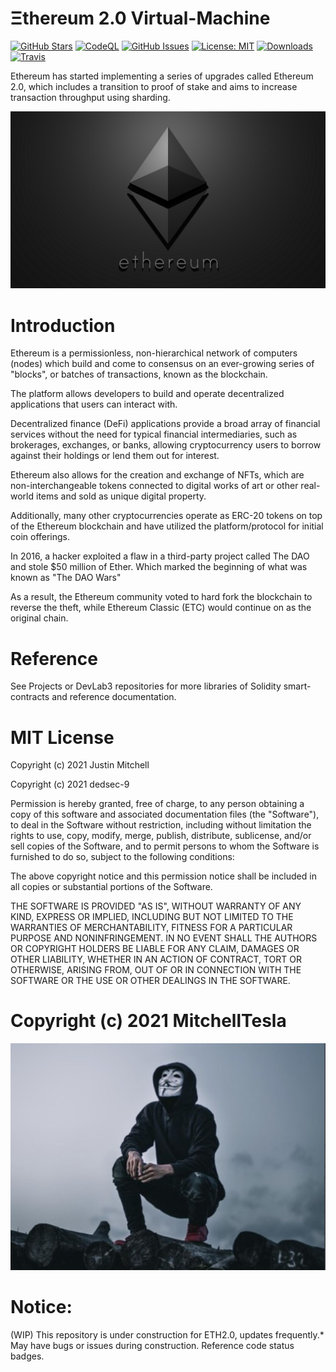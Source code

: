 # Ξthereum 2.0 Virtual-Machine 
[![GitHub Stars](https://img.shields.io/github/stars/mitchelltesla/Ethereum_2.0.svg)](https://github.com/mitchelltesla/Ethereum_2.0/stargazers)
[![CodeQL](https://github.com/MitchellTesla/Ethereum2.0/actions/workflows/codeql-analysis.yml/badge.svg)](https://github.com/MitchellTesla/Ethereum2.0/actions/workflows/codeql-analysis.yml)
[![GitHub Issues](https://img.shields.io/github/issues/mitchelltesla/Ethereum_2.0.svg)](https://github.com/mitchelltesla/Ethereum_2.0/issues)
[![License: MIT](https://img.shields.io/badge/License-MIT-blue.svg)](https://github.com/mitchelltesla/Ethereum_2.0/blob/develop/Ethereum_2.0-codegen/LICENSE)
[![Downloads](https://img.shields.io/npm/dw/web3x-evm-es.svg)](https://www.npmjs.com/package/web3x-evm-es)
[![Travis](https://travis-ci.org/mitchelltesla/Ethereum_2.0.svg?branch=develop)](https://travis-ci.org/mitchelltesla/Ethereum_2.0)

Ethereum has started implementing a series of upgrades called Ethereum 2.0, which includes a transition to proof of stake and aims to increase transaction throughput using sharding.

<p align="center">
  <img src="MTeslaEthereumlogo.png" alt="demo" />
</p>
  
# Introduction 
Ethereum is a permissionless, non-hierarchical network of computers (nodes) which build and come to consensus on an ever-growing series of "blocks", or batches of transactions, known as the blockchain. 

The platform allows developers to build and operate decentralized applications that users can interact with.  

Decentralized finance (DeFi) applications provide a broad array of financial services without the need for typical financial intermediaries, such as brokerages, exchanges, or banks, allowing cryptocurrency users to borrow against their holdings or lend them out for interest. 

Ethereum also allows for the creation and exchange of NFTs, which are non-interchangeable tokens connected to digital works of art or other real-world items and sold as unique digital property. 

Additionally, many other cryptocurrencies operate as ERC-20 tokens on top of the Ethereum blockchain and have utilized the platform/protocol for initial coin offerings.

In 2016, a hacker exploited a flaw in a third-party project called The DAO and stole $50 million of Ether.  Which marked the beginning of what was known as "The DAO Wars" 

As a result, the Ethereum community voted to hard fork the blockchain to reverse the theft, while Ethereum Classic (ETC) would continue on as the original chain.

# Reference
 See Projects or DevLab3 repositories for more libraries of Solidity smart-contracts and reference documentation. 
 
    
# MIT License

Copyright (c) 2021 Justin Mitchell

Copyright (c) 2021 dedsec-9

Permission is hereby granted, free of charge, to any person obtaining a copy
of this software and associated documentation files (the "Software"), to deal
in the Software without restriction, including without limitation the rights
to use, copy, modify, merge, publish, distribute, sublicense, and/or sell
copies of the Software, and to permit persons to whom the Software is
furnished to do so, subject to the following conditions:

The above copyright notice and this permission notice shall be included in all
copies or substantial portions of the Software.

THE SOFTWARE IS PROVIDED "AS IS", WITHOUT WARRANTY OF ANY KIND, EXPRESS OR
IMPLIED, INCLUDING BUT NOT LIMITED TO THE WARRANTIES OF MERCHANTABILITY,
FITNESS FOR A PARTICULAR PURPOSE AND NONINFRINGEMENT. IN NO EVENT SHALL THE
AUTHORS OR COPYRIGHT HOLDERS BE LIABLE FOR ANY CLAIM, DAMAGES OR OTHER
LIABILITY, WHETHER IN AN ACTION OF CONTRACT, TORT OR OTHERWISE, ARISING FROM,
OUT OF OR IN CONNECTION WITH THE SOFTWARE OR THE USE OR OTHER DEALINGS IN THE
SOFTWARE.

#   Copyright (c) 2021 MitchellTesla 

<p align="center">
  <img src="dedsec9isnotsoanon.jpg" alt="demo" />
</p>


#  Notice: 
(WIP) This repository is under construction for ETH2.0, updates frequently.* May have bugs or issues during construction.  Reference code status badges.
